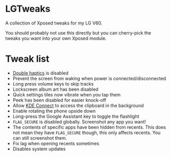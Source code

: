 # LGTweaks
A collection of Xposed tweaks for my LG V60.

You should probably not use this directly but you can cherry-pick the tweaks you want into your own Xposed module.

# Tweak list
- [Double haptics](https://www.reddit.com/r/LGV60/comments/lw07g2/double_haptics_with_nav_buttons_on_android_11/) is disabled
- Prevent the screen from waking when power is connected/disconnected
- Long press volume keys to skip tracks
- Lockscreen album art has been disabled
- Quick settings tiles now vibrate when you tap them
- Peek has been disabled for easier knock-off
- Allow [KDE Connect](https://kdeconnect.kde.org/) to access the clipboard in the background
- Enable rotating the phone upside down
- Long-press the Google Assistant key to toggle the flashlight
- `FLAG_SECURE` is disabled globally. Screenshot any app you want!
- The contents of specific apps have been hidden from recents. This does not mean they have `FLAG_SECURE` though, this only affects recents. You can still screenshot them.
- Fix lag when opening recents sometimes
- Disables system updates
